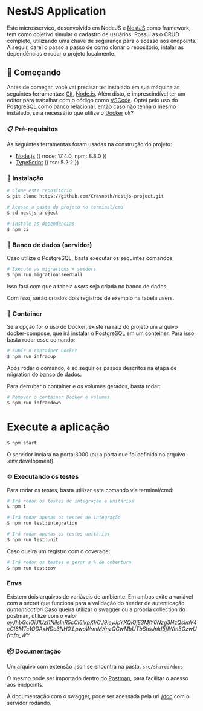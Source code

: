 # NestJS Application

Este microsserviço, desenvolvido em NodeJS e [NestJS](https://docs.nestjs.com/) como framework, tem como objetivo simular o cadastro de usuários.
Possui as o CRUD completo, utilizando uma chave de segurança para o acesso aos endpoints.
A seguir, darei o passo a passo de como clonar o repositório, intalar as dependências e rodar o projeto localmente.


## 🚀 Começando

Antes de começar, você vai precisar ter instalado em sua máquina as seguintes ferramentas:
[Git](https://git-scm.com), [Node.js](https://nodejs.org/en/).
Além disto, é imprescindível ter um editor para trabalhar com o código como [VSCode](https://code.visualstudio.com/).
Optei pelo uso do [PostgreSQL](https://www.postgresql.org/) como banco relacional, então caso não tenha o mesmo instalado,
será necessário que utilize o [Docker](https://www.docker.com/products/docker-desktop/) ok?

### 📋 Pré-requisitos

As seguintes ferramentas foram usadas na construção do projeto:

- [Node.js](https://nodejs.org/en/) ({ node: 17.4.0, npm: 8.8.0 })
- [TypeScript](https://www.typescriptlang.org/) ({ tsc: 5.2.2 })

### 🔧 Instalação

```bash
# Clone este repositório
$ git clone https://github.com/Cravnoth/nestjs-project.git

# Acesse a pasta do projeto no terminal/cmd
$ cd nestjs-project

# Instale as dependências
$ npm ci
```

### 🎲 Banco de dados (servidor)

Caso utilize o PostgreSQL, basta executar os seguintes comandos:

```bash
# Execute as migrations + seeders
$ npm run migration:seed:all
```
Isso fará com que a tabela *users* seja criada no banco de dados.

Com isso, serão criados dois registros de exemplo na tabela users.

### 🐋 Container

Se a opção for o uso do Docker, existe na raiz do projeto um arquivo docker-compose,
que irá instalar o PostgreSQL em um conteiner.
Para isso, basta rodar esse comando:

```bash
# Subir o container Docker
$ npm run infra:up
```
Após rodar o comando, é só seguir os passos descritos na etapa de migration do banco de dados.

Para derrubar o container e os volumes gerados, basta rodar:

```bash
# Remover o container Docker e volumes
$ npm run infra:down
```

# Execute a aplicação
```bash
$ npm start
```
O servidor inciará na porta:3000 (ou a porta que foi definida no arquivo .env.development).

### ⚙️ Executando os testes

Para rodar os testes, basta utilizar este comando via terminal/cmd:

```bash
# Irá rodar os testes de integração e unitários
$ npm t

# Irá rodar apenas os testes de integração
$ npm run test:integration

# Irá rodar apenas os testes unitários
$ npm run test:unit
```
Caso queira um registro com o coverage:

```bash
# Irá rodar os testes e gerar a % de cobertura
$ npm run test:cov
```

### Envs
Existem dois arquivos de variáveis de ambiente. Em ambos exite a variável com a secret que funciona para a validação do header de autenticação *authentication*
Caso queira utilizar o swagger ou a própria collection do postman, utilize com o valor *eyJhbGciOiJIUzI1NiIsInR5cCI6IkpXVCJ9.eyJpYXQiOjE3MjY0Nzg3NzQsImV4cCI6MTc1ODAxNDc3NH0.LpwoWrmMXnzQCwMbUTbShsJnkI5fIWm5OzwUfmfp_WY*

### 📦 Documentação

Um arquivo com extensão .json se encontra na pasta:
```src/shared/docs```

O mesmo pode ser importado dentro do [Postman](https://www.postman.com/), para facilitar o acesso aos endpoints.

A documentação com o swagger, pode ser acessada pela url [/doc](http://localhost:3000/doc/) com o servidor rodando.

